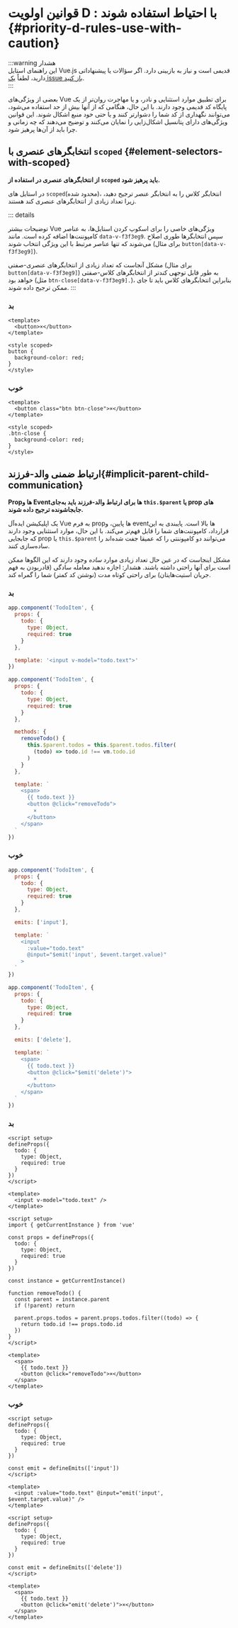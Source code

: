 # قوانین اولویت D : با احتیاط استفاده شوند {#priority-d-rules-use-with-caution}

:::warning هشدار  
این راهنمای استایل Vue.js قدیمی است و نیاز به بازبینی دارد. اگر سؤالات یا پیشنهاداتی دارید، لطفاً [یک issue باز کنید](https://github.com/vuejs/docs/issues/new).  
:::

بعضی از ویژگی‌های Vue برای تطبیق موارد استثنایی و نادر، و یا مهاجرت روان‌تر از یک پایگاه کد قدیمی وجود دارند. با این حال، هنگامی که از آنها بیش از حد استفاده می‌شود، می‌توانند نگهداری از کد شما را دشوارتر کنند و یا حتی خود منبع اشکال شوند. این قوانین ویژگی‌های دارای پتانسیل اشکال‌زایی را نمایان می‌کنند و توضیح می‌دهند که چه زمانی و چرا باید از آن‌ها پرهیز شود.

## انتخابگرهای عنصری با `scoped` {#element-selectors-with-scoped}

**از انتخابگرهای عنصری در استفاده از `scoped` باید پرهیز شود.**

در استایل های `scoped`(محدود شده)، انتخابگر‌ کلاس را به انتخابگر‌ عنصر ترجیح دهید، زیرا تعداد زیادی از انتخابگرهای عنصری کند هستند.

::: details <nav style="display: inline-block; cursor: pointer">توضیحات بیشتر</nav>
Vue ویژگی‌های خاصی را برای اسکوپ کردن استایل‌ها، به عناصر کامپوننت‌ها اضافه کرده است. مانند `data-v-f3f3eg9`. سپس انتخابگر‌ها طوری اصلاح می‌شوند که تنها عناصر مرتبط با این ویژگی انتخاب شوند (برای مثال `button[data-v-f3f3eg9]`).

مشکل آنجاست که تعداد زیادی از انتخابگرهای عنصری-صفتی (برای مثال `button[data-v-f3f3eg9]`) به طور قابل توجهی  کندتر از انتخابگرهای کلاس-صفتی خواهد بود (مثل `btn-close[data-v-f3f3eg9].`)، بنابراین انتخابگرهای کلاس باید تا جای ممکن ترجیح داده شوند.
:::

<div class="style-example style-example-bad">
<h3>بد</h3>

```vue-html
<template>
  <button>×</button>
</template>

<style scoped>
button {
  background-color: red;
}
</style>
```

</div>

<div class="style-example style-example-good">
<h3>خوب</h3>

```vue-html
<template>
  <button class="btn btn-close">×</button>
</template>

<style scoped>
.btn-close {
  background-color: red;
}
</style>
```

</div>

## ارتباط ضمنی والد-فرزند{#implicit-parent-child-communication}

**Propها و Eventها برای ارتباط والد-فرزند باید به‌جای `this.$parent` یا prop های جابجاشونده ترجیح داده شوند.**

یک اپلیکیشن ایده‌آل Vue به فرم propها پایین، و eventها بالا است. پایبندی به این قرارداد، کامپوننت‌های شما را قابل فهم‌تر می‌کند. با این حال، موارد استثنایی وجود دارند که جابجایی prop یا `this.$parent` می‌توانند دو کامپوننتی را که عمیقا جفت شده‌اند را ساده‌سازی کنند.

مشکل اینجاست که در عین حال تعداد زیادی موارد _ساده_ وجود دارند که این الگوها ممکن است برای آنها راحتی داشته باشند. هشدار: اجازه ندهید معامله سادگی (قادربودن به فهم جریان استیت‌هایتان) برای راحتی کوتاه مدت (نوشتن کد کمتر) شما را گمراه کند.

<div class="options-api">

<div class="style-example style-example-bad">
<h3>بد</h3>

```js
app.component('TodoItem', {
  props: {
    todo: {
      type: Object,
      required: true
    }
  },

  template: '<input v-model="todo.text">'
})
```

```js
app.component('TodoItem', {
  props: {
    todo: {
      type: Object,
      required: true
    }
  },

  methods: {
    removeTodo() {
      this.$parent.todos = this.$parent.todos.filter(
        (todo) => todo.id !== vm.todo.id
      )
    }
  },

  template: `
    <span>
      {{ todo.text }}
      <button @click="removeTodo">
        ×
      </button>
    </span>
  `
})
```

</div>

<div class="style-example style-example-good">
<h3>خوب</h3>

```js
app.component('TodoItem', {
  props: {
    todo: {
      type: Object,
      required: true
    }
  },

  emits: ['input'],

  template: `
    <input
      :value="todo.text"
      @input="$emit('input', $event.target.value)"
    >
  `
})
```

```js
app.component('TodoItem', {
  props: {
    todo: {
      type: Object,
      required: true
    }
  },

  emits: ['delete'],

  template: `
    <span>
      {{ todo.text }}
      <button @click="$emit('delete')">
        ×
      </button>
    </span>
  `
})
```

</div>

</div>

<div class="composition-api">

<div class="style-example style-example-bad">
<h3>بد</h3>

```vue
<script setup>
defineProps({
  todo: {
    type: Object,
    required: true
  }
})
</script>

<template>
  <input v-model="todo.text" />
</template>
```

```vue
<script setup>
import { getCurrentInstance } from 'vue'

const props = defineProps({
  todo: {
    type: Object,
    required: true
  }
})

const instance = getCurrentInstance()

function removeTodo() {
  const parent = instance.parent
  if (!parent) return

  parent.props.todos = parent.props.todos.filter((todo) => {
    return todo.id !== props.todo.id
  })
}
</script>

<template>
  <span>
    {{ todo.text }}
    <button @click="removeTodo">×</button>
  </span>
</template>
```

</div>

<div class="style-example style-example-good">
<h3>خوب</h3>

```vue
<script setup>
defineProps({
  todo: {
    type: Object,
    required: true
  }
})

const emit = defineEmits(['input'])
</script>

<template>
  <input :value="todo.text" @input="emit('input', $event.target.value)" />
</template>
```

```vue
<script setup>
defineProps({
  todo: {
    type: Object,
    required: true
  }
})

const emit = defineEmits(['delete'])
</script>

<template>
  <span>
    {{ todo.text }}
    <button @click="emit('delete')">×</button>
  </span>
</template>
```

</div>

</div>
